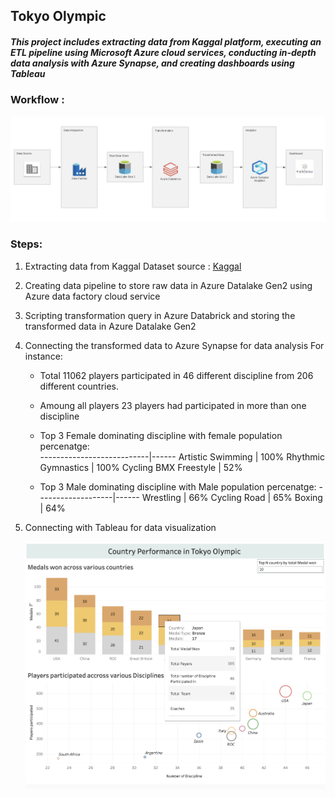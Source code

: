 ## Tokyo Olympic

##### This project includes extracting data from Kaggal platform, executing an ETL pipeline using Microsoft Azure cloud services, conducting in-depth data analysis with Azure Synapse, and creating dashboards using Tableau


### Workflow :

![WorkFlow!](https://github.com/prashantlal56/Tokyo_olympic_DE/blob/main/Image/Screenshot%202024-03-03%20at%2000.10.58.png)

### Steps:
1. Extracting data from Kaggal
   Dataset source : [Kaggal](https://www.kaggle.com/datasets/arjunprasadsarkhel/2021-olympics-in-tokyo )
2. Creating data pipeline to store raw data in Azure Datalake Gen2 using Azure data factory cloud service
3. Scripting transformation query in Azure Databrick and storing the transformed data in Azure Datalake Gen2
4. Connecting the transformed data to Azure Synapse for data analysis
   For instance:
   * Total 11062 players participated in 46 different discipline from 206 different countries.
   * Amoung all players 23 players had participated in more than one discipline
   * Top 3 Female dominating discipline with female population percenatge:                                                                                         
       ---------------------------|------                                                                                                                                    Artistic Swimming       | 100%                                                                                                                                     Rhythmic Gymnastics     | 100%                                                                                                                                     Cycling BMX Freestyle   | 52%        
       
   * Top 3 Male dominating discipline with Male population percenatge:                                                                                                   -------------------|------                                                                                                                                             Wrestling      | 66%                                                                                                                                               Cycling Road   | 65%                                                                                                                                               Boxing         | 64%  
6. Connecting with Tableau for data visualization
   
   ![Tableau](https://github.com/prashantlal56/Tokyo_olympic_DE/blob/main/Image/Screenshot%202024-03-02%20at%2022.12.49.png)
